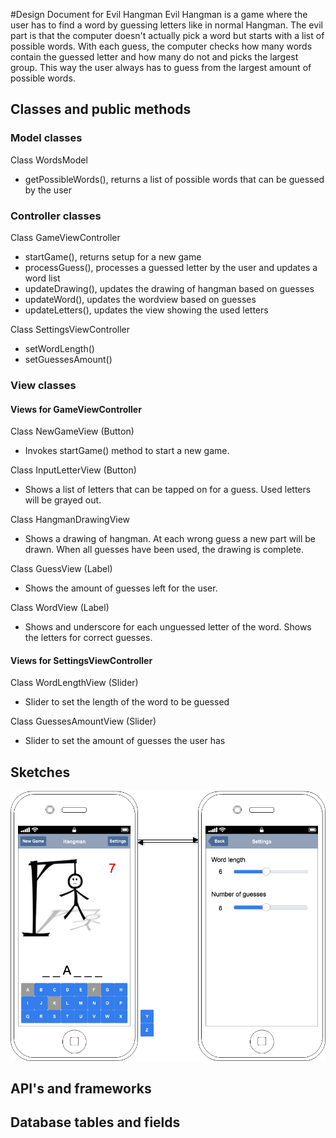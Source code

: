 #Design Document for Evil Hangman
Evil Hangman is a game where the user has to find a word by guessing letters like in normal Hangman. The evil part is that the computer doesn't actually pick a word but starts with a list of possible words. With each guess, the computer checks how many words contain the guessed letter and how many do not and picks the largest group. This way the user always has to guess from the largest amount of possible words.

## Classes and public methods
### Model classes
Class WordsModel
- getPossibleWords(), returns a list of possible words that can be guessed by the user

### Controller classes
Class GameViewController
- startGame(), returns setup for a new game
- processGuess(), processes a guessed letter by the user and updates a word list
- updateDrawing(), updates the drawing of hangman based on guesses
- updateWord(), updates the wordview based on guesses
- updateLetters(), updates the view showing the used letters

Class SettingsViewController
- setWordLength()
- setGuessesAmount()

### View classes
#### Views for GameViewController
Class NewGameView (Button)
- Invokes startGame() method to start a new game.

Class InputLetterView (Button)
- Shows a list of letters that can be tapped on for a guess. Used letters will be grayed out.

Class HangmanDrawingView
- Shows a drawing of hangman. At each wrong guess a new part will be drawn. When all guesses have been used, the drawing is complete.

Class GuessView (Label)
- Shows the amount of guesses left for the user.

Class WordView (Label)
- Shows and underscore for each unguessed letter of the word. Shows the letters for correct guesses.

#### Views for SettingsViewController
Class WordLengthView (Slider)
- Slider to set the length of the word to be guessed

Class GuessesAmountView (Slider)
- Slider to set the amount of guesses the user has

## Sketches
![Sketch](https://raw.githubusercontent.com/Jesse-B/appstudio-evilhangman/master/doc/sketch.png "Sketch")

## API's and frameworks

## Database tables and fields
